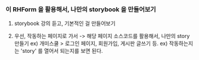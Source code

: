 

### 이 RHForm 을 활용해서, 나만의 storybook 을 만들어보기 

1. storybook 강의 듣고, 기본적인 걸 만들어보기


2. 우선, 작동하는 페이지로 가서 -> 해당 페이지 소스코드를 활용해서, 나만의 story 만들기 
    ex) 개미스쿨 > 로그인 페이지, 회원가입, 게시판 글쓰기 등. 
    ex) 작동하는지는 'story' 를 열어서 되는지를 보면 된다. 
